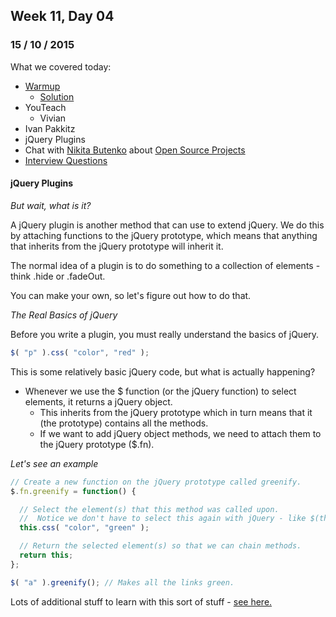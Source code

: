 ## Week 11, Day 04
### 15 / 10 / 2015

What we covered today:
- [Warmup](https://gist.github.com/ga-wolf/dbb98677f92790991e6a)
    + [Solution](https://github.com/ga-wolf/WDI10-Homework/tree/master/warmup-exercises/week_11/robot)
- YouTeach
  + Vivian
- Ivan Pakkitz
- jQuery Plugins
- Chat with [Nikita Butenko](https://twitter.com/nkbtnk) about [Open Source Projects](https://www.youtube.com/watch?v=eOynd71TzQw)
- [Interview Questions](https://gist.github.com/wofockham/e75e1fcd305a417b3e32)

#### jQuery Plugins

_But wait, what is it?_

A jQuery plugin is another method that can use to extend jQuery. We do this by attaching functions to the jQuery prototype, which means that anything that inherits from the jQuery prototype will inherit it.

The normal idea of a plugin is to do something to a collection of elements - think .hide or .fadeOut.

You can make your own, so let's figure out how to do that.

_The Real Basics of jQuery_

Before you write a plugin, you must really understand the basics of jQuery.

```js
$( "p" ).css( "color", "red" );
```

This is some relatively basic jQuery code, but what is actually happening?

- Whenever we use the $ function (or the jQuery function) to select elements, it returns a jQuery object.
  + This inherits from the jQuery prototype which in turn means that it (the prototype) contains all the methods.
  + If we want to add jQuery object methods, we need to attach them to the jQuery prototype ($.fn).

_Let's see an example_

```js
// Create a new function on the jQuery prototype called greenify.
$.fn.greenify = function() {

  // Select the element(s) that this method was called upon.
  //  Notice we don't have to select this again with jQuery - like $(this) - that is done automatically.
  this.css( "color", "green" );

  // Return the selected element(s) so that we can chain methods.
  return this;
};

$( "a" ).greenify(); // Makes all the links green.
```

Lots of additional stuff to learn with this sort of stuff - [see here.](https://learn.jquery.com/plugins/basic-plugin-creation/)